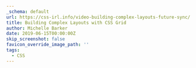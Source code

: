 ```yaml
---
_schema: default
url: https://css-irl.info/video-building-complex-layouts-future-sync/
title: Building Complex Layouts with CSS Grid
author: Michelle Barker
date: 2019-06-15T00:00:00Z
skip_screenshot: false
favicon_override_image_path: ''
tags:
  - CSS
---
```

